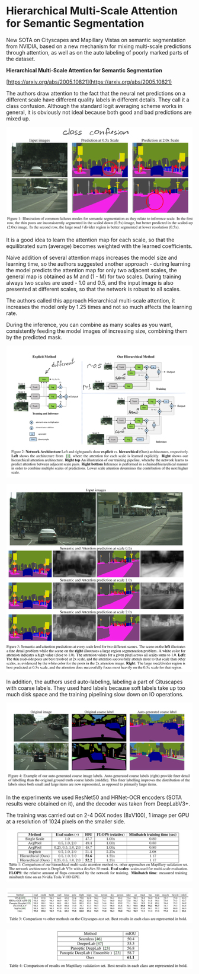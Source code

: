 # Hierarchical Multi-Scale Attention for Semantic Segmentation

New SOTA on Cityscapes and Mapillary Vistas on semantic segmentation from NVIDIA, based on a new mechanism for mixing multi-scale predictions through attention, as well as on the auto labeling of poorly marked parts of the dataset.

**Hierarchical Multi-Scale Attention for Semantic Segmentation**

[https://arxiv.org/abs/2005.10821](https://arxiv.org/abs/2005.10821)

The authors draw attention to the fact that the neural net predictions on a different scale have different quality labels in different details. They call it a class confusion. Although the standard logit averaging scheme works in general, it is obviously not ideal because both good and bad predictions are mixed up.

![image.png](/images/image.png)

It is a good idea to learn the attention map for each scale, so that the equilibrated sum (average) becomes weighted with the learned coefficients.

Naive addition of several attention maps increases the model size and learning time, so the authors suggested another approach - during learning the model predicts the attention map for only two adjacent scales, the general map is obtained as M and (1 - M) for two scales. During training always two scales are used - 1.0 and 0.5, and the input image is also presented at different scales, so that the network is robust to all scales.

The authors called this approach Hierarchical multi-scale attention, it increases the model only by 1.25 times and not so much affects the learning rate.

During the inference, you can combine as many scales as you want, consistently feeding the model images of increasing size, combining them by the predicted mask.

![image.png](/images/image%201.png)

![image.png](/images/image%202.png)

In addition, the authors used auto-labeling, labeling a part of Cituscapes with coarse labels. They used hard labels because soft labels take up too much disk space and the training pipelining slow down on IO operations.

![image.png](/images/image%203.png)

In the experiments we used ResNet50 and HRNet-OCR encoders (SOTA results were obtained on it), and the decoder was taken from DeepLabV3+.

The training was carried out on 2-4 DGX nodes (8xV100), 1 image per GPU at a resolution of 1024 pixels on the smaller side.

![image.png](/images/image%204.png)

![image.png](/images/image%205.png)

![image.png](/images/image%206.png)